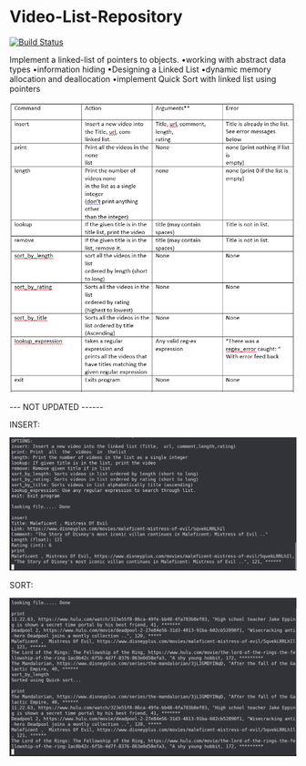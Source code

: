 # Video-List-Repository
[![Build Status](https://travis-ci.org/jgutierrezCSU/Video-List-Repository.svg?branch=main)](https://travis-ci.org/jgutierrezCSU/Video-List-Repository)

Implement a linked-list of pointers to objects.
•working with abstract data types
•information hiding
•Designing a Linked List
•dynamic memory allocation and deallocation
•implement Quick Sort with linked list using pointers

![alt text](https://github.com/jgutierrezCSU/Video-List-Repository/blob/main/imgs/cmds.png?raw=true)

--- NOT UPDATED ------

INSERT:

![alt text](https://github.com/jgutierrezCSU/Video-List-Repository/blob/main/imgs/insert.JPG?raw=true)

SORT: 

![alt text](https://github.com/jgutierrezCSU/Video-List-Repository/blob/main/imgs/sort.JPG?raw=true)
